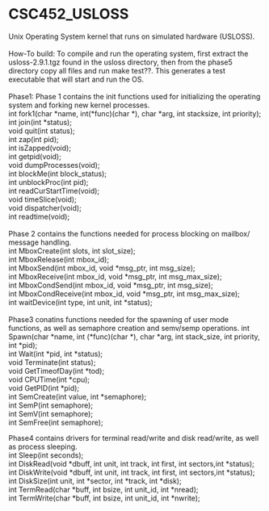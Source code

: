 # CSC452_USLOSS
Unix Operating System kernel that runs on simulated hardware (USLOSS).
<br /><br />
How-To build:
To compile and run the operating system, first extract the usloss-2.9.1.tgz found in the usloss directory, 
then from the phase5 directory copy all files and run make test??. This generates a test executable that will start and run the OS.
<br /><br />
Phase1:
Phase 1 contains the init functions used for initializing the operating system and forking new kernel processes.<br />
int   fork1(char *name, int(*func)(char *), char *arg, int stacksize, int priority);<br />
int   join(int *status);<br />
void  quit(int status);<br />
int   zap(int pid);<br />
int   isZapped(void);<br />
int   getpid(void);<br />
void  dumpProcesses(void);<br />
int   blockMe(int block_status);<br />
int   unblockProc(int pid);<br />
int   readCurStartTime(void);<br />
void  timeSlice(void);<br />
void  dispatcher(void);<br />
int   readtime(void);<br />
<br />
Phase 2 contains the functions needed for process blocking on mailbox/ message handling.<br />
int MboxCreate(int slots, int slot_size);<br />
int MboxRelease(int mbox_id);<br />
int MboxSend(int mbox_id, void *msg_ptr, int msg_size);<br />
int MboxReceive(int mbox_id, void *msg_ptr, int msg_max_size);<br />
int MboxCondSend(int mbox_id, void *msg_ptr, int msg_size);<br />
int MboxCondReceive(int mbox_id, void *msg_ptr, int msg_max_size);<br />
int waitDevice(int type, int unit, int *status);<br />
<br />
Phase3 conatins functions needed for the spawning of user mode functions, as well as semaphore creation and semv/semp operations.
int  Spawn(char *name, int (*func)(char *), char *arg, int stack_size, int priority, int *pid);<br />
int  Wait(int *pid, int *status);<br />
void Terminate(int status);<br />
void GetTimeofDay(int *tod);<br />
void CPUTime(int *cpu);<br />
void GetPID(int *pid);<br />
int  SemCreate(int value, int *semaphore);<br />
int  SemP(int semaphore);<br />
int  SemV(int semaphore);<br />
int  SemFree(int semaphore);<br />

Phase4 contains drivers for terminal read/write and disk read/write, as well as process sleeping.<br />
int  Sleep(int seconds);<br />
int  DiskRead(void *dbuff, int unit, int track, int first, int sectors,int *status);<br />
int  DiskWrite(void *dbuff, int unit, int track, int first, int sectors,int *status);<br />
int  DiskSize(int unit, int *sector, int *track, int *disk);<br />
int  TermRead(char *buff, int bsize, int unit_id, int *nread);<br />
int  TermWrite(char *buff, int bsize, int unit_id, int *nwrite);<br />
